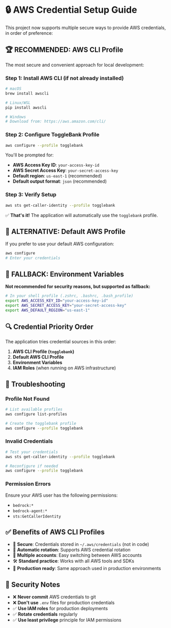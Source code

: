 # 🔒 AWS Credential Setup Guide

This project now supports multiple secure ways to provide AWS credentials, in order of preference:

## 🏆 **RECOMMENDED: AWS CLI Profile**

The most secure and convenient approach for local development:

### Step 1: Install AWS CLI (if not already installed)
```bash
# macOS
brew install awscli

# Linux/WSL
pip install awscli

# Windows
# Download from: https://aws.amazon.com/cli/
```

### Step 2: Configure ToggleBank Profile
```bash
aws configure --profile togglebank
```

You'll be prompted for:
- **AWS Access Key ID**: `your-access-key-id`
- **AWS Secret Access Key**: `your-secret-access-key`
- **Default region**: `us-east-1` (recommended)
- **Default output format**: `json` (recommended)

### Step 3: Verify Setup
```bash
aws sts get-caller-identity --profile togglebank
```

✅ **That's it!** The application will automatically use the `togglebank` profile.

## 🥈 **ALTERNATIVE: Default AWS Profile**

If you prefer to use your default AWS configuration:

```bash
aws configure
# Enter your credentials
```

## 🥉 **FALLBACK: Environment Variables**

**Not recommended for security reasons, but supported as fallback:**

```bash
# In your shell profile (.zshrc, .bashrc, .bash_profile)
export AWS_ACCESS_KEY_ID="your-access-key-id"
export AWS_SECRET_ACCESS_KEY="your-secret-access-key"
export AWS_DEFAULT_REGION="us-east-1"
```

## 🔍 **Credential Priority Order**

The application tries credential sources in this order:

1. **AWS CLI Profile (`togglebank`)**
2. **Default AWS CLI Profile**
3. **Environment Variables**
4. **IAM Roles** (when running on AWS infrastructure)

## 🔧 **Troubleshooting**

### Profile Not Found
```bash
# List available profiles
aws configure list-profiles

# Create the togglebank profile
aws configure --profile togglebank
```

### Invalid Credentials
```bash
# Test your credentials
aws sts get-caller-identity --profile togglebank

# Reconfigure if needed
aws configure --profile togglebank
```

### Permission Errors
Ensure your AWS user has the following permissions:
- `bedrock:*`
- `bedrock-agent:*`
- `sts:GetCallerIdentity`

## ✅ **Benefits of AWS CLI Profiles**

- 🔐 **Secure**: Credentials stored in `~/.aws/credentials` (not in code)
- 🔄 **Automatic rotation**: Supports AWS credential rotation
- 👥 **Multiple accounts**: Easy switching between AWS accounts
- 🛠️ **Standard practice**: Works with all AWS tools and SDKs
- 🚀 **Production ready**: Same approach used in production environments

## 🚫 **Security Notes**

- ❌ **Never commit** AWS credentials to git
- ❌ **Don't use** `.env` files for production credentials
- ✅ **Use IAM roles** for production deployments
- ✅ **Rotate credentials** regularly
- ✅ **Use least privilege** principle for IAM permissions 